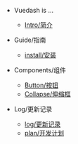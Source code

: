 - Vuedash is ...
  - [Intro/简介](README)

- Guide/指南
  - [install/安装](Guide/install)

- Components/组件
  - [Button/按钮](Components/basic/button)
  - [Collapse/伸缩框](Components/basic/collapse)

- Log/更新记录
  - [log/更新记录](Log/log)
  - [plan/开发计划](Log/plan)